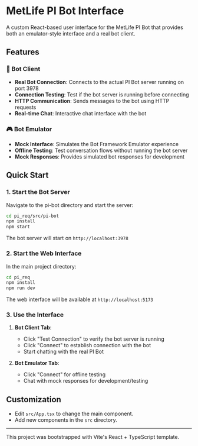 # MetLife PI Bot Interface

A custom React-based user interface for the MetLife PI Bot that provides both an emulator-style interface and a real bot client.

## Features

### 🤖 Bot Client
- **Real Bot Connection**: Connects to the actual PI Bot server running on port 3978
- **Connection Testing**: Test if the bot server is running before connecting
- **HTTP Communication**: Sends messages to the bot using HTTP requests
- **Real-time Chat**: Interactive chat interface with the bot

### 🎮 Bot Emulator
- **Mock Interface**: Simulates the Bot Framework Emulator experience
- **Offline Testing**: Test conversation flows without running the bot server
- **Mock Responses**: Provides simulated bot responses for development

## Quick Start

### 1. Start the Bot Server
Navigate to the pi-bot directory and start the server:
```bash
cd pi_req/src/pi-bot
npm install
npm start
```

The bot server will start on `http://localhost:3978`

### 2. Start the Web Interface
In the main project directory:
```bash
cd pi_req
npm install
npm run dev
```

The web interface will be available at `http://localhost:5173`

### 3. Use the Interface
1. **Bot Client Tab**: 
   - Click "Test Connection" to verify the bot server is running
   - Click "Connect" to establish connection with the bot
   - Start chatting with the real PI Bot

2. **Bot Emulator Tab**:
   - Click "Connect" for offline testing
   - Chat with mock responses for development/testing

## Customization
- Edit `src/App.tsx` to change the main component.
- Add new components in the `src` directory.

---

This project was bootstrapped with Vite's React + TypeScript template.
